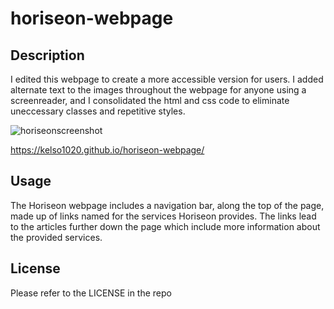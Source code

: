 # horiseon-webpage

## Description

I edited this webpage to create a more accessible version for users. I added alternate text to the images throughout the webpage for anyone using a screenreader, and I consolidated the html and css code to eliminate uneccessary classes and repetitive styles.

![horiseonscreenshot](https://user-images.githubusercontent.com/126113017/230488110-a10beac1-4553-423f-af5e-edf9214a7a1e.png)

https://kelso1020.github.io/horiseon-webpage/

## Usage

The Horiseon webpage includes a navigation bar, along the top of the page, made up of links named for the services Horiseon provides. The links lead to the articles further down the page which include more information about the provided services.

## License

Please refer to the LICENSE in the repo
